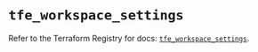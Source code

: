 # `tfe_workspace_settings`

Refer to the Terraform Registry for docs: [`tfe_workspace_settings`](https://registry.terraform.io/providers/hashicorp/tfe/0.63.0/docs/resources/workspace_settings).

